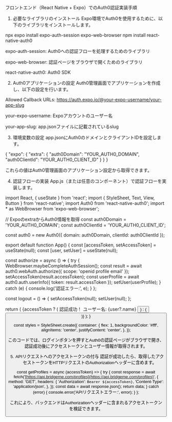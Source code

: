 フロントエンド（React Native + Expo）でのAuth0認証実装手順
1. 必要なライブラリのインストール
Expo環境でAuth0を使用するために、以下のライブラリをインストールします。

npx expo install expo-auth-session expo-web-browser
npm install react-native-auth0

expo-auth-session: Auth0への認証フローを処理するためのライブラリ

expo-web-browser: 認証ページをブラウザで開くためのライブラリ

react-native-auth0: Auth0 SDK

2. Auth0アプリケーションの設定
Auth0管理画面でアプリケーションを作成し、以下の設定を行います。

Allowed Callback URLs: https://auth.expo.io/@your-expo-username/your-app-slug

your-expo-username: Expoアカウントのユーザー名

your-app-slug: app.jsonファイルに記載されているslug

3. 環境変数の設定
app.jsonにAuth0のドメインとクライアントIDを設定します。

{
  "expo": {
    "extra": {
      "auth0Domain": "YOUR_AUTH0_DOMAIN",
      "auth0ClientId": "YOUR_AUTH0_CLIENT_ID"
    }
  }
}

これらの値はAuth0管理画面のアプリケーション設定から取得できます。

4. 認証フローの実装
App.js（または任意のコンポーネント）で認証フローを実装します。

import React, { useState } from 'react';
import { StyleSheet, Text, View, Button } from 'react-native';
import Auth0 from 'react-native-auth0';
import * as WebBrowser from 'expo-web-browser';

// ExpoのextraからAuth0情報を取得
const auth0Domain = 'YOUR_AUTH0_DOMAIN';
const auth0ClientId = 'YOUR_AUTH0_CLIENT_ID';

const auth0 = new Auth0({ domain: auth0Domain, clientId: auth0ClientId });

export default function App() {
  const [accessToken, setAccessToken] = useState(null);
  const [user, setUser] = useState(null);

  const authorize = async () => {
    try {
      WebBrowser.maybeCompleteAuthSession();
      const result = await auth0.webAuth.authorize({ scope: 'openid profile email' });
      setAccessToken(result.accessToken);
      const userProfile = await auth0.auth.userInfo({ token: result.accessToken });
      setUser(userProfile);
    } catch (e) {
      console.log('認証エラー:', e);
    }
  };

  const logout = () => {
    setAccessToken(null);
    setUser(null);
  };

  return (
    <View style={styles.container}>
      {accessToken ? (
        <View>
          <Text>認証成功！</Text>
          <Text>ユーザー名: {user?.name}</Text>
          <Button title="ログアウト" onPress={logout} />
        </View>
      ) : (
        <Button title="ログイン" onPress={authorize} />
      )}
    </View>
  );
}

const styles = StyleSheet.create({
  container: {
    flex: 1,
    backgroundColor: '#fff',
    alignItems: 'center',
    justifyContent: 'center',
  },
});

このコードでは、ログインボタンを押すとAuth0の認証ページがブラウザで開き、認証成功後にアクセストークンとユーザー情報が取得されます。

5. APIリクエストへのアクセストークンの付与
認証が成功したら、取得したアクセストークンをHTTPリクエストのAuthorizationヘッダーに含めます。

const getProfiles = async (accessToken) => {
  try {
    const response = await fetch('[https://api.bridgeme.com/profiles](https://api.bridgeme.com/profiles)', {
      method: 'GET',
      headers: {
        'Authorization': `Bearer ${accessToken}`,
        'Content-Type': 'application/json',
      },
    });
    const data = await response.json();
    return data;
  } catch (error) {
    console.error('APIリクエストエラー:', error);
  }
};

これにより、バックエンドはAuthorizationヘッダーに含まれるアクセストークンを検証できます。